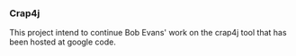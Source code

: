 ### Crap4j

This project intend to continue Bob Evans' work on the crap4j tool that has been hosted at google code.